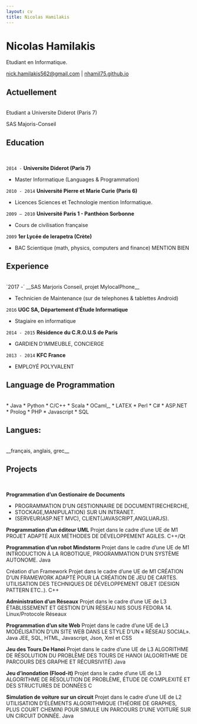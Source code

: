 ```yaml
---
layout: cv
title: Nicolas Hamilakis 
---
```

# Nicolas Hamilakis
Etudiant en Informatique.

<div id="webaddress">
<a href="mailto:nick.hamilakis562@gmail.com">nick.hamilakis562@gmail.com</a>
| <a href="https://nhamil75.github.io/">nhamil75.github.io</a>
</div>

## Actuellement
<br/>
Etudiant a Universite Diderot (Paris 7)

 SAS Majoris-Conseil

## Education   
<br/>

`2014 -`
__Universite Diderot (Paris 7)__ 

- Master Informatique (Languages & Programmation)


`2010 - 2014`
__Université Pierre et Marie Curie (Paris 6)__

- Licences Sciences et Technologie mention Informatique. 

`2009 – 2010`
__Université Paris 1 - Panthéon Sorbonne__

- Cours de civilisation française

`2009`
__1er Lycée de Ierapetra (Crète)__

- BAC Scientique (math, physics, computers and finance)  MENTION BIEN 


## Experience
<br/>
`2017 -`
__SAS Marjoris Conseil, projet MylocalPhone__

- Technicien de Maintenance (sur de telephones & tablettes Android) 

`2016`
__UGC SA, Département d’Étude Informatique__

- Stagiaire en informatique 


`2014 - 2015`
__Résidence du C.R.O.U.S de Paris__

- GARDIEN D’IMMEUBLE, CONCIERGE

`2013 - 2014`
__KFC France__

- EMPLOYÉ POLYVALENT


## Language de Programmation
<br/>
* Java
* Python
* C/C++
* Scala
* OCaml,_
* LATEX
* Perl
* C#
* ASP.NET
* Prolog
* PHP
* Javascript
* SQL

## Langues:
<br/>
__français, anglais, grec__
 
## Projects
<br/>

__Programmation d’un Gestionaire de Documents__

- PROGRAMMATION D’UN GESTIONNAIRE DE DOCUMENT(RECHERCHE,
- STOCKAGE,MANIPULATION) SUR UN INTRANET.
- (SERVEUR(ASP.NET MVC), CLIENT(JAVASCRIPT,ANGLUARJS).

__Programmation d’un éditeur UML__
 Projet dans le cadre d’une UE de M1
PROJET ADAPTÉ AUX MÉTHODES DE DÉVELOPPEMENT AGILES. C++/Qt

__Programmation d’un robot Mindstorm__
Projet dans le cadre d’une UE de M1
INTRODUCTION À LA ROBOTIQUE, PROGRAMMATION D’UN SYSTÈME AUTONOME. Java

Création d’un Framework Projet dans le cadre d’une UE de M1
CRÉATION D’UN FRAMEWORK ADAPTÉ POUR LA CRÉATION DE JEU DE CARTES. UTILISATION DES TECHNIQUES DE
DÉVELOPPEMENT OBJET (DESIGN PATTERN ETC..).
C++

__Administration d’un Réseaux__
 Projet dans le cadre d’une UE de L3
ÉTABLISSEMENT ET GESTION D’UN RÉSEAU NIS SOUS FEDORA 14. Linux/Protocole Réseaux

__Programmation d’un site Web__ Projet dans le cadre d’une UE de L3
MODÉLISATION D’UN SITE WEB DANS LE STYLE D’UN « RÉSEAU SOCIAL».
Java JEE, SQL, HTML, Javascript, Json,
Xml et CSS

__Jeu des Tours De Hanoi__
 Projet dans le cadre d’une UE de L3
ALGORITHME DE RÉSOLUTION DU PROBLÈME DES TOURS DE HANOI (ALGORITHME DE PARCOURS DES GRAPHE ET
RÉCURSIVITÉ)
Java

__Jeu d’inondation (Flood-it)__
Projet dans le cadre d’une UE de L3
ALGORITHME DE RÉSOLUTION DE PROBLÈME, ÉTUDE DE COMPLEXITÉ ET DES STRUCTURES DE DONNÉES C

__Simulation de voiture sur un circuit__
Projet dans le cadre d’une UE de L2
UTILISATION D’ÉLÉMENTS ALGORITHMIQUE (THÉORIE DE GRAPHES, PLUS COURT CHEMIN) POUR SIMULE UN
PARCOURS D’UNE VOITURE SUR UN CIRCUIT DONNÉE.
Java
